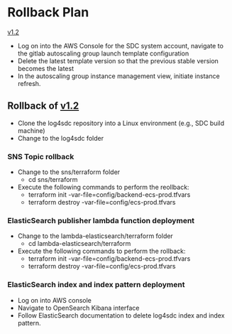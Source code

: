 # Rollback Plan

[v1.2](https://github.com/USDOT-SDC/log4sdc/tree/1.2)

* Log on into the AWS Console for the SDC system account, navigate to the gitlab autoscaling group launch template configuration
* Delete the latest template version so that the previous stable version becomes the latest
* In the autoscaling group instance management view, initiate instance refresh.

## Rollback of [v1.2](https://github.com/USDOT-SDC/log4sdc/tree/1.2)

* Clone the log4sdc repository into a Linux environment (e.g., SDC build machine)
* Change to the log4sdc folder

### SNS Topic rollback
* Change to the sns/terraform folder
  * cd sns/terraform
* Execute the following commands to perform the reollback:
  * terraform init -var-file=config/backend-ecs-prod.tfvars
  * terraform destroy -var-file=config/ecs-prod.tfvars

### ElasticSearch publisher lambda function deployment
* Change to the lambda-elasticsearch/terraform folder
  * cd lambda-elasticsearch/terraform
* Execute the following commands to perform the rollback:
  * terraform init -var-file=config/backend-ecs-prod.tfvars
  * terraform destroy -var-file=config/ecs-prod.tfvars

### ElasticSearch index and index pattern deployment
* Log on into AWS console
* Navigate to OpenSearch Kibana interface
* Follow ElasticSearch documentation to delete log4sdc index and index pattern.



